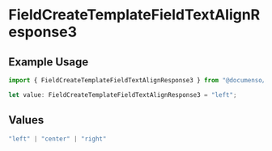 # FieldCreateTemplateFieldTextAlignResponse3

## Example Usage

```typescript
import { FieldCreateTemplateFieldTextAlignResponse3 } from "@documenso/sdk-typescript/models/operations";

let value: FieldCreateTemplateFieldTextAlignResponse3 = "left";
```

## Values

```typescript
"left" | "center" | "right"
```